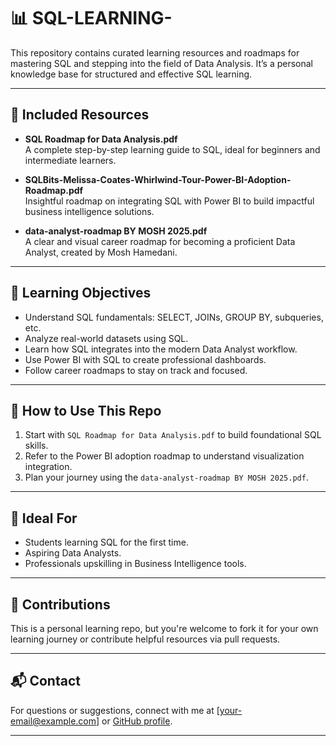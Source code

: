 # 📊 SQL-LEARNING-

This repository contains curated learning resources and roadmaps for mastering SQL and stepping into the field of Data Analysis. It’s a personal knowledge base for structured and effective SQL learning.

---

## 📁 Included Resources

- **SQL Roadmap for Data Analysis.pdf**  
  A complete step-by-step learning guide to SQL, ideal for beginners and intermediate learners.

- **SQLBits-Melissa-Coates-Whirlwind-Tour-Power-BI-Adoption-Roadmap.pdf**  
  Insightful roadmap on integrating SQL with Power BI to build impactful business intelligence solutions.

- **data-analyst-roadmap BY MOSH 2025.pdf**  
  A clear and visual career roadmap for becoming a proficient Data Analyst, created by Mosh Hamedani.

---

## 🎯 Learning Objectives

- Understand SQL fundamentals: SELECT, JOINs, GROUP BY, subqueries, etc.
- Analyze real-world datasets using SQL.
- Learn how SQL integrates into the modern Data Analyst workflow.
- Use Power BI with SQL to create professional dashboards.
- Follow career roadmaps to stay on track and focused.

---

## 🚀 How to Use This Repo

1. Start with `SQL Roadmap for Data Analysis.pdf` to build foundational SQL skills.
2. Refer to the Power BI adoption roadmap to understand visualization integration.
3. Plan your journey using the `data-analyst-roadmap BY MOSH 2025.pdf`.

---

## 🧠 Ideal For

- Students learning SQL for the first time.
- Aspiring Data Analysts.
- Professionals upskilling in Business Intelligence tools.

---

## 🙌 Contributions

This is a personal learning repo, but you're welcome to fork it for your own learning journey or contribute helpful resources via pull requests.

---

## 📬 Contact

For questions or suggestions, connect with me at [your-email@example.com] or [GitHub profile](https://github.com/PANKAJ955956).

---
